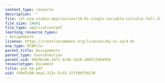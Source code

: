 ```yaml
---
content_type: resource
description: ''
file: /ol-ocw-studio-app/courses/18-01-single-variable-calculus-fall-2005/f49d7c804ea1312c5c32371f0dff4170_ps6_hb.pdf
file_size: 14641
file_type: application/pdf
learning_resource_types:
- Assignments
license: https://creativecommons.org/licenses/by-nc-sa/4.0/
ocw_type: OCWFile
parent_title: Assignments
parent_type: CourseSection
parent_uid: 99d3bc66-4471-4c96-2420-a9df1feb4959
resourcetype: Document
title: ps6_hb.pdf
uid: f49d7c80-4ea1-312c-5c32-371f0dff4170
---
```

